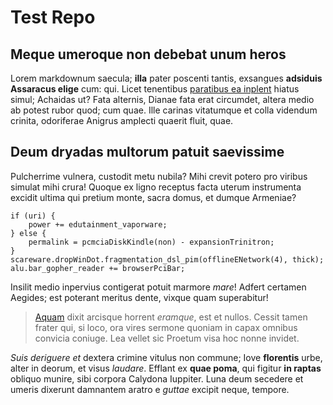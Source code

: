 # Test Repo

## Meque umeroque non debebat unum heros

Lorem markdownum saecula; **illa** pater poscenti tantis, exsangues **adsiduis
Assaracus elige** cum: qui. Licet tenentibus [paratibus ea
inplent](http://seenly.com/) hiatus simul; Achaidas ut? Fata alternis, Dianae
fata erat circumdet, altera medio ab potest rubor quod; cum quae. Ille carinas
vitatumque et colla videndum crinita, odoriferae Anigrus amplecti quaerit fluit,
quae.

## Deum dryadas multorum patuit saevissime

Pulcherrime vulnera, custodit metu nubila? Mihi crevit potero pro viribus
simulat mihi crura! Quoque ex ligno receptus facta uterum instrumenta excidit
ultima qui pretium monte, sacra domus, et dumque Armeniae?

    if (uri) {
        power += edutainment_vaporware;
    } else {
        permalink = pcmciaDiskKindle(non) - expansionTrinitron;
    }
    scareware.dropWinDot.fragmentation_dsl_pim(offlineENetwork(4), thick);
    alu.bar_gopher_reader += browserPciBar;


Insilit medio inpervius contigerat potuit marmore *mare*! Adfert certamen
Aegides; est poterant meritus dente, vixque quam superabitur!

> [Aquam](http://www.uselessaccount.com/) dixit arcisque horrent *eramque*, est
> et nullos. Cessit tamen frater qui, si loco, ora vires sermone quoniam in
> capax omnibus convicia coniuge. Lea vellet sic Proetum visa hoc nonne invidet.

*Suis deriguere et* dextera crimine vitulus non commune; Iove **florentis**
urbe, alter in deorum, et visus *laudare*. Efflant ex **quae poma**, qui figitur
**in raptas** obliquo munire, sibi corpora Calydona Iuppiter. Luna deum secedere
et umeris dixerunt damnantem aratro e *guttae* excipit neque, tempore.
